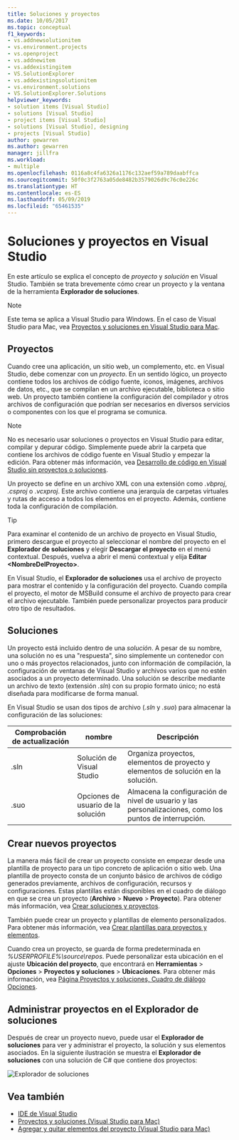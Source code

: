 ```yaml
---
title: Soluciones y proyectos
ms.date: 10/05/2017
ms.topic: conceptual
f1_keywords:
- vs.addnewsolutionitem
- vs.environment.projects
- vs.openproject
- vs.addnewitem
- vs.addexistingitem
- VS.SolutionExplorer
- vs.addexistingsolutionitem
- vs.environment.solutions
- VS.SolutionExplorer.Solutions
helpviewer_keywords:
- solution items [Visual Studio]
- solutions [Visual Studio]
- project items [Visual Studio]
- solutions [Visual Studio], designing
- projects [Visual Studio]
author: gewarren
ms.author: gewarren
manager: jillfra
ms.workload:
- multiple
ms.openlocfilehash: 0116a8c4fa6326a1176c132aef59a789daabffca
ms.sourcegitcommit: 50f0c3f2763a05de8482b3579026d9c76c0e226c
ms.translationtype: HT
ms.contentlocale: es-ES
ms.lasthandoff: 05/09/2019
ms.locfileid: "65461535"
---
```

# <a name="solutions-and-projects-in-visual-studio"></a>Soluciones y proyectos en Visual Studio

En este artículo se explica el concepto de *proyecto* y *solución* en Visual Studio. También se trata brevemente cómo crear un proyecto y la ventana de la herramienta **Explorador de soluciones**.

> [!NOTE]
> Este tema se aplica a Visual Studio para Windows. En el caso de Visual Studio para Mac, vea [Proyectos y soluciones en Visual Studio para Mac](/visualstudio/mac/projects-and-solutions).

## <a name="projects"></a>Proyectos

Cuando cree una aplicación, un sitio web, un complemento, etc. en Visual Studio, debe comenzar con un *proyecto*. En un sentido lógico, un proyecto contiene todos los archivos de código fuente, iconos, imágenes, archivos de datos, etc., que se compilan en un archivo ejecutable, biblioteca o sitio web. Un proyecto también contiene la configuración del compilador y otros archivos de configuración que podrían ser necesarios en diversos servicios o componentes con los que el programa se comunica.

> [!NOTE]
> No es necesario usar soluciones o proyectos en Visual Studio para editar, compilar y depurar código. Simplemente puede abrir la carpeta que contiene los archivos de código fuente en Visual Studio y empezar la edición. Para obtener más información, vea [Desarrollo de código en Visual Studio sin proyectos o soluciones](../ide/develop-code-in-visual-studio-without-projects-or-solutions.md).

Un proyecto se define en un archivo XML con una extensión como *.vbproj*, *.csproj* o *.vcxproj*. Este archivo contiene una jerarquía de carpetas virtuales y rutas de acceso a todos los elementos en el proyecto. Además, contiene toda la configuración de compilación.

> [!TIP]
> Para examinar el contenido de un archivo de proyecto en Visual Studio, primero descargue el proyecto al seleccionar el nombre del proyecto en el **Explorador de soluciones** y elegir **Descargar el proyecto** en el menú contextual. Después, vuelva a abrir el menú contextual y elija **Editar \<NombreDelProyecto\>**.

En Visual Studio, el **Explorador de soluciones** usa el archivo de proyecto para mostrar el contenido y la configuración del proyecto. Cuando compila el proyecto, el motor de MSBuild consume el archivo de proyecto para crear el archivo ejecutable. También puede personalizar proyectos para producir otro tipo de resultados.

## <a name="solutions"></a>Soluciones

Un proyecto está incluido dentro de una *solución*. A pesar de su nombre, una solución no es una "respuesta", sino simplemente un contenedor con uno o más proyectos relacionados, junto con información de compilación, la configuración de ventanas de Visual Studio y archivos varios que no estén asociados a un proyecto determinado. Una solución se describe mediante un archivo de texto (extensión *.sln*) con su propio formato único; no está diseñada para modificarse de forma manual.

En Visual Studio se usan dos tipos de archivo (*.sln* y *.suo*) para almacenar la configuración de las soluciones:

|Comprobación de actualización|nombre|Descripción|
|---------------|----------|-----------------|
|.sln|Solución de Visual Studio|Organiza proyectos, elementos de proyecto y elementos de solución en la solución.|
|.suo|Opciones de usuario de la solución|Almacena la configuración de nivel de usuario y las personalizaciones, como los puntos de interrupción.|

## <a name="create-new-projects"></a>Crear nuevos proyectos

La manera más fácil de crear un proyecto consiste en empezar desde una plantilla de proyecto para un tipo concreto de aplicación o sitio web. Una plantilla de proyecto consta de un conjunto básico de archivos de código generados previamente, archivos de configuración, recursos y configuraciones. Estas plantillas están disponibles en el cuadro de diálogo en que se crea un proyecto (**Archivo** > **Nuevo** > **Proyecto**). Para obtener más información, vea [Crear soluciones y proyectos](../ide/creating-solutions-and-projects.md).

También puede crear un proyecto y plantillas de elemento personalizados. Para obtener más información, vea [Crear plantillas para proyectos y elementos](../ide/creating-project-and-item-templates.md).

Cuando crea un proyecto, se guarda de forma predeterminada en *%USERPROFILE%\source\repos*. Puede personalizar esta ubicación en el ajuste **Ubicación del proyecto**, que encontrará en **Herramientas** > **Opciones** > **Proyectos y soluciones** > **Ubicaciones**. Para obtener más información, vea [Página Proyectos y soluciones, Cuadro de diálogo Opciones](../ide/reference/projects-and-solutions-options-dialog-box.md).

## <a name="manage-projects-in-solution-explorer"></a>Administrar proyectos en el Explorador de soluciones

Después de crear un proyecto nuevo, puede usar el **Explorador de soluciones** para ver y administrar el proyecto, la solución y sus elementos asociados. En la siguiente ilustración se muestra el **Explorador de soluciones** con una solución de C# que contiene dos proyectos:

![Explorador de soluciones](../ide/media/vs2015_solution_explorer.png)

## <a name="see-also"></a>Vea también

- [IDE de Visual Studio](../get-started/visual-studio-ide.md)
- [Proyectos y soluciones (Visual Studio para Mac)](/visualstudio/mac/projects-and-solutions)
- [Agregar y quitar elementos del proyecto (Visual Studio para Mac)](/visualstudio/mac/add-and-remove-project-items)

